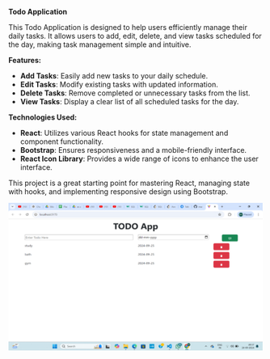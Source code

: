 ﻿**Todo Application**

This Todo Application is designed to help users efficiently manage their daily tasks. It allows users to add, edit, delete, and view tasks scheduled for the day, making task management simple and intuitive.

**Features:**

- **Add Tasks**: Easily add new tasks to your daily schedule.
- **Edit Tasks**: Modify existing tasks with updated information.
- **Delete Tasks**: Remove completed or unnecessary tasks from the list.
- **View Tasks**: Display a clear list of all scheduled tasks for the day.

**Technologies Used:**

- **React**: Utilizes various React hooks for state management and component functionality.
- **Bootstrap**: Ensures responsiveness and a mobile-friendly interface.
- **React Icon Library**: Provides a wide range of icons to enhance the user interface.

This project is a great starting point for mastering React, managing state with hooks, and implementing responsive design using Bootstrap.

![](Aspose.Words.c554b891-c581-4d9d-876c-197cd2a50573.001.png)

